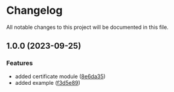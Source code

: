 # Changelog

All notable changes to this project will be documented in this file.

## 1.0.0 (2023-09-25)


### Features

* added certificate module ([8e6da35](https://github.com/zoro16/terraform-hcloud-certificate/commit/8e6da35cacac372eea34febd97a6cee58ec79746))
* added example ([f3d5e89](https://github.com/zoro16/terraform-hcloud-certificate/commit/f3d5e89d4bde30e5c501486443ab9e641d8882f7))
